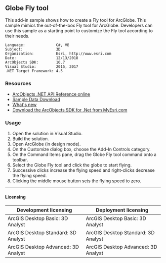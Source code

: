 ## Globe Fly tool

This add-in sample shows how to create a Fly tool for ArcGlobe. This sample mimics the out-of-the-box Fly tool for ArcGlobe. Developers can use this sample as a starting point to customize the Fly tool according to their needs.  


<!-- TODO: Fill this section below with metadata about this sample-->
```
Language:              C#, VB
Subject:               3D
Organization:          Esri, http://www.esri.com
Date:                  12/13/2018
ArcObjects SDK:        10.7
Visual Studio:         2015, 2017
.NET Target Framework: 4.5
```

### Resources

* [ArcObjects .NET API Reference online](http://desktop.arcgis.com/en/arcobjects/latest/net/webframe.htm)  
* [Sample Data Download](../../releases)  
* [What's new](http://desktop.arcgis.com/en/arcobjects/latest/net/webframe.htm#91cabc68-2271-400a-8ff9-c7fb25108546.htm)  
* [Download the ArcObjects SDK for .Net from MyEsri.com](https://my.esri.com/)  

### Usage
1. Open the solution in Visual Studio.  
1. Build the solution.  
1. Open ArcGlobe (in design mode).  
1. On the Customize dialog box, choose the Add-In Controls category.  
1. On the Command Items pane, drag the Globe Fly tool command onto a toolbar.  
1. Select the Globe Fly tool and click the globe to start flying.  
1. Successive clicks increase the flying speed and right-clicks decrease the flying speed.  
1. Clicking the middle mouse button sets the flying speed to zero.  









---------------------------------

#### Licensing  
| Development licensing | Deployment licensing | 
| ------------- | ------------- | 
| ArcGIS Desktop Basic: 3D Analyst | ArcGIS Desktop Basic: 3D Analyst |  
| ArcGIS Desktop Standard: 3D Analyst | ArcGIS Desktop Standard: 3D Analyst |  
| ArcGIS Desktop Advanced: 3D Analyst | ArcGIS Desktop Advanced: 3D Analyst |  


